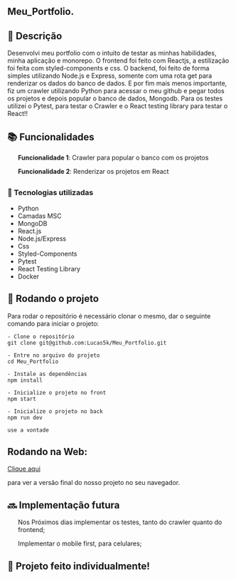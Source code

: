 ## Meu_Portfolio.

## :memo: Descrição
Desenvolvi meu portfolio com o intuito de testar as minhas habilidades, minha aplicação e monorepo. O frontend foi feito com Reactjs, a estilização foi feita com styled-components e css. O backend, foi feito de forma simples utilizando Node.js e Express, somente com uma rota get para renderizar os dados do banco de dados. E por fim mais menos importante, fiz um crawler utilizando Python para acessar o meu github e pegar todos os projetos e depois popular o banco de dados, Mongodb. Para os testes utilizei o Pytest, para testar o Crawler e o React testing library para testar o React!! 


## :books: Funcionalidades
<ol><b>Funcionalidade 1</b>: Crawler para popular o banco com os projetos</ol>
<ol><b>Funcionalidade 2</b>: Renderizar os projetos em React</ol>


## <h3>:wrench: Tecnologias utilizadas</h3>
- Python
- Camadas MSC
- MongoDB
- React.js
- Node.js/Express
- Css
- Styled-Components
- Pytest
- React Testing Library
- Docker

## :rocket: Rodando o projeto
Para rodar o repositório é necessário clonar o mesmo, dar o seguinte comando para iniciar o projeto:
```
- Clone o repositório
git clone git@github.com:Lucas5k/Meu_Portfolio.git

- Entre no arquivo do projeto
cd Meu_Portfolio

- Instale as dependências
npm install

- Inicialize o projeto no front
npm start

- Inicialize o projeto no back
npm run dev

use a vontade
```

## Rodando na Web:

<a href="https://meu-portfolio-beta-opal.vercel.app/">Clique aqui</a><p>para ver a versão final do nosso projeto no seu navegador.</p>

## :soon: Implementação futura
<ol>Nos Próximos dias implementar os testes, tanto do crawler quanto do frontend;</ol>
<ol>Implementar o mobile first, para celulares;</ol>

## :handshake: Projeto feito individualmente!
